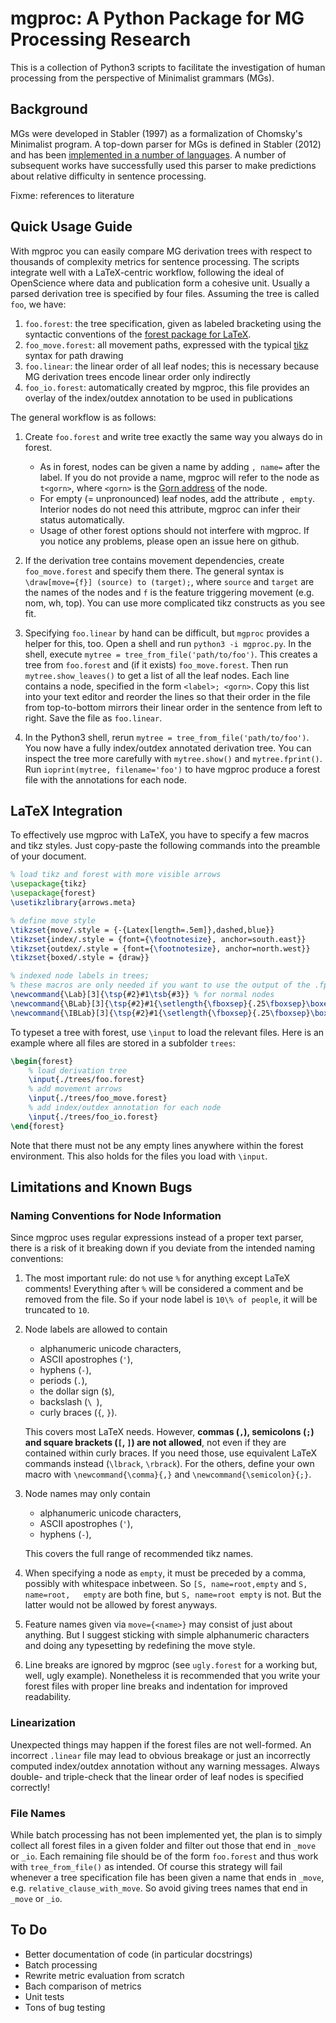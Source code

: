 mgproc: A Python Package for MG Processing Research
===================================================

This is a collection of Python3 scripts to facilitate the investigation of human processing from the perspective of Minimalist grammars (MGs).


Background
----------

MGs were developed in Stabler (1997) as a formalization of Chomsky's Minimalist program.
A top-down parser for MGs is defined in Stabler (2012) and has been [implemented in a number of languages](https://github.com/epstabler/mgtdb).
A number of subsequent works have successfully used this parser to make predictions about relative difficulty in sentence processing.

Fixme: references to literature


Quick Usage Guide
-----------------

With mgproc you can easily compare MG derivation trees with respect to thousands of complexity metrics for sentence processing.
The scripts integrate well with a LaTeX-centric workflow, following the ideal of OpenScience where data and publication form a cohesive unit.
Usually a parsed derivation tree is specified by four files.
Assuming the tree is called `foo`, we have:

1. `foo.forest`: the tree specification, given as labeled bracketing using the syntactic conventions of the [forest package for LaTeX](https://www.ctan.org/pkg/forest?lang=en).
1. `foo_move.forest`: all movement paths, expressed with the typical [tikz](https://www.ctan.org/pkg/pgf?lang=en) syntax for path drawing
1. `foo.linear`: the linear order of all leaf nodes; this is necessary because MG derivation trees encode linear order only indirectly
1. `foo_io.forest`: automatically created by mgproc, this file provides an overlay of the index/outdex annotation to be used in publications

The general workflow is as follows:

1. Create `foo.forest` and write tree exactly the same way you always do in forest.
   - As in forest, nodes can be given a name by adding `, name=` after the label.
     If you do not provide a name, mgproc will refer to the node as `t<gorn>`, where `<gorn>` is the [Gorn address](https://en.wikipedia.org/wiki/Gorn_address) of the node.
   - For empty (= unpronounced) leaf nodes, add the attribute `, empty`.
     Interior nodes do not need this attribute, mgproc can infer their status automatically.
   - Usage of other forest options should not interfere with mgproc.
     If you notice any problems, please open an issue here on github.

1. If the derivation tree contains movement dependencies, create `foo_move.forest` and specify them there.
   The general syntax is `\draw[move={f}] (source) to (target);`, where `source` and `target` are the names of the nodes and `f` is the feature triggering movement (e.g. nom, wh, top).
   You can use more complicated tikz constructs as you see fit.

1. Specifying `foo.linear` by hand can be difficult, but `mgproc` provides a helper for this, too.
   Open a shell and run `python3 -i mgproc.py`.
   In the shell, execute `mytree = tree_from_file('path/to/foo')`.
   This creates a tree from `foo.forest` and (if it exists) `foo_move.forest`.
   Then run `mytree.show_leaves()` to get a list of all the leaf nodes.
   Each line contains a node, specified in the form `<label>; <gorn>`.
   Copy this list into your text editor and reorder the lines so that their order in the file from top-to-bottom mirrors their linear order in the sentence from left to right.
   Save the file as `foo.linear`.

1. In the Python3 shell, rerun `mytree = tree_from_file('path/to/foo')`.
   You now have a fully index/outdex annotated derivation tree.
   You can inspect the tree more carefully with `mytree.show()` and `mytree.fprint()`.
   Run `ioprint(mytree, filename='foo')` to have mgproc produce a forest file with the annotations for each node.


LaTeX Integration 
-----------------

To effectively use mgproc with LaTeX, you have to specify a few macros and tikz styles. 
Just copy-paste the following commands into the preamble of your document.

```latex
% load tikz and forest with more visible arrows
\usepackage{tikz}
\usepackage{forest}
\usetikzlibrary{arrows.meta}

% define move style
\tikzset{move/.style = {-{Latex[length=.5em]},dashed,blue}}
\tikzset{index/.style = {font={\footnotesize}, anchor=south.east}}
\tikzset{outdex/.style = {font={\footnotesize}, anchor=north.west}}
\tikzset{boxed/.style = {draw}}

% indexed node labels in trees;
% these macros are only needed if you want to use the output of the .fprint method
\newcommand{\Lab}[3]{\tsp{#2}#1\tsb{#3}} % for normal nodes
\newcommand{\BLab}[3]{\tsp{#2}#1{\setlength{\fboxsep}{.25\fboxsep}\boxed{\tsb{#3}}}} % for boxed leaves
\newcommand{\IBLab}[3]{\tsp{#2}#1{\setlength{\fboxsep}{.25\fboxsep}\boxed{\tsb{#3}}}} % for boxed interior nodes
```

To typeset a tree with forest, use `\input` to load the relevant files.
Here is an example where all files are stored in a subfolder `trees`:

```latex
\begin{forest}
    % load derivation tree
    \input{./trees/foo.forest}
    % add movement arrows
    \input{./trees/foo_move.forest}
    % add index/outdex annotation for each node
    \input{./trees/foo_io.forest}
\end{forest}
```

Note that there must not be any empty lines anywhere within the forest environment.
This also holds for the files you load with `\input`.


Limitations and Known Bugs
--------------------------

### Naming Conventions for Node Information

Since mgproc uses regular expressions instead of a proper text parser, there is a risk of it breaking down if you deviate from the intended naming conventions:

1. The most important rule: do not use `%` for anything except LaTeX comments!
   Everything after `%` will be considered a comment and be removed from the file.
   So if your node label is `10\% of people`, it will be truncated to `10`.

1. Node labels are allowed to contain
   - alphanumeric unicode characters,
   - ASCII apostrophes (`'`),
   - hyphens (`-`),
   - periods (`.`),
   - the dollar sign (`$`), 
   - backslash (`\ `),
   - curly braces (`{`, `}`).

   This covers most LaTeX needs.
   However, **commas (`,`), semicolons (`;`) and square brackets (`[`, `]`) are not allowed**, not even if they are contained within curly braces.
   If you need those, use equivalent LaTeX commands instead (`\lbrack`, `\rbrack`).
   For the others, define your own macro with `\newcommand{\comma}{,}` and `\newcommand{\semicolon}{;}`.

1. Node names may only contain
   - alphanumeric unicode characters,
   - ASCII apostrophes (`'`),
   - hyphens (`-`),

   This covers the full range of recommended tikz names.

1. When specifying a node as `empty`, it must be preceded by a comma, possibly with whitespace inbetween.
   So `[S, name=root,empty` and `S, name=root,   empty` are both fine, but `S, name=root empty` is not.
   But the latter would not be allowed by forest anyways.

1. Feature names given via `move={<name>}` may consist of just about anything.
   But I suggest sticking with simple alphanumeric characters and doing any typesetting by redefining the move style.

1. Line breaks are ignored by mgproc (see `ugly.forest` for a working but, well, ugly example).
   Nonetheless it is recommended that you write your forest files with proper line breaks and indentation for improved readability.


### Linearization

Unexpected things may happen if the forest files are not well-formed.
An incorrect `.linear` file may lead to obvious breakage or just an incorrectly computed index/outdex annotation without any warning messages.
Always double- and triple-check that the linear order of leaf nodes is specified correctly!


### File Names

While batch processing has not been implemented yet, the plan is to simply collect all forest files in a given folder and filter out those that end in `_move` or `_io`.
Each remaining file should be of the form `foo.forest` and thus work with `tree_from_file()` as intended.
Of course this strategy will fail whenever a tree specification file has been given a name that ends in `_move`, e.g. `relative_clause_with_move`.
So avoid giving trees names that end in `_move` or `_io`.


To Do
-----

- Better documentation of code (in particular docstrings)
- Batch processing
- Rewrite metric evaluation from scratch
- Bach comparison of metrics
- Unit tests
- Tons of bug testing
